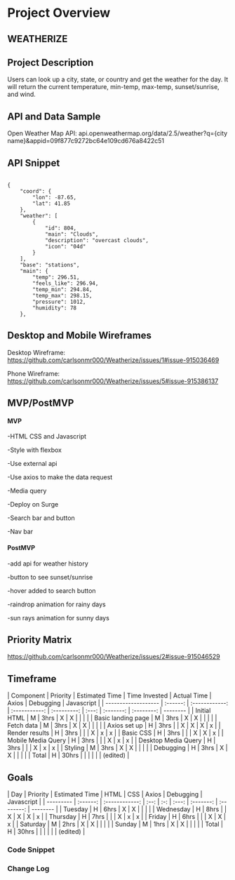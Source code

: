 # Project Overview

## WEATHERIZE

## Project Description

Users can look up a city, state, or country and get the weather for the day. It will return the current temperature, min-temp, max-temp, sunset/sunrise, and wind.

## API and Data Sample

Open Weather Map API: api.openweathermap.org/data/2.5/weather?q={city name}&appid=09f877c9272bc64e109cd676a8422c51

## API Snippet

```

{
    "coord": {
        "lon": -87.65,
        "lat": 41.85
    },
    "weather": [
        {
            "id": 804,
            "main": "Clouds",
            "description": "overcast clouds",
            "icon": "04d"
        }
    ],
    "base": "stations",
    "main": {
        "temp": 296.51,
        "feels_like": 296.94,
        "temp_min": 294.84,
        "temp_max": 298.15,
        "pressure": 1012,
        "humidity": 78
    },

```

## Desktop and Mobile Wireframes

Desktop Wireframe: https://github.com/carlsonmr000/Weatherize/issues/1#issue-915036469

Phone Wireframe: https://github.com/carlsonmr000/Weatherize/issues/5#issue-915386137

## MVP/PostMVP

#### MVP

-HTML CSS and Javascript

-Style with flexbox

-Use external api

-Use axios to make the data request

-Media query

-Deploy on Surge

-Search bar and button

-Nav bar

#### PostMVP

-add api for weather history

-button to see sunset/sunrise

-hover added to search button

-raindrop animation for rainy days

-sun rays animation for sunny days

## Priority Matrix

https://github.com/carlsonmr000/Weatherize/issues/2#issue-915046529

## Timeframe

| Component           | Priority | Estimated Time | Time Invested | Actual Time | Axios | Debugging | Javascript |
| ------------------- | :------: | :------------: | :-----------: | :---------: | :---: | :-------: | :--------: | -------- |
| Initial HTML        |    M     |      3hrs      |       X       |      X      |       |           |            |
| Basic landing page  |    M     |      3hrs      |       X       |      X      |       |           |            |
| Fetch data          |    M     |      3hrs      |       X       |      X      |       |           |            |
| Axios set up        |    H     |      3hrs      |               |      X      |   X   |     X     |     x      |
| Render results      |    H     |      3hrs      |               |             |   X   |     x     |     x      |
| Basic CSS           |    H     |      3hrs      |               |             |   X   |     X     |     x      |
| Mobile Media Query  |    H     |      3hrs      |               |             |   X   |     x     |     x      |
| Desktop Media Query |    H     |      3hrs      |               |             |   X   |     x     |     x      |
| Styling             |    M     |      3hrs      |       X       |      X      |       |           |            |
| Debugging           |    H     |      3hrs      |       X       |      X      |       |           |            |
| Total               |    H     |     30hrs      |               |             |       |           |            | (edited) |

## Goals

| Day       | Priority | Estimated Time | HTML | CSS | Axios | Debugging | Javascript |
| --------- | :------: | :------------: | :--: | :-: | :---: | :-------: | :--------: | -------- |
| Tuesday   |    H     |      6hrs      |  X   |  X  |       |           |            |
| Wednesday |    H     |      8hrs      |      |  X  |   X   |     X     |     x      |
| Thursday  |    H     |      7hrs      |      |     |   X   |     x     |     x      |
| Friday    |    H     |      6hrs      |      |     |   X   |     X     |     x      |
| Saturday  |    M     |      2hrs      |  X   |  X  |       |           |            |
| Sunday    |    M     |      1hrs      |  X   |  X  |       |           |            |
| Total     |    H     |     30hrs      |      |     |       |           |            | (edited) |

### Code Snippet

### Change Log
